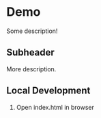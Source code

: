 # Demo

Some description!

## Subheader 

More description.

## Local Development

1. Open index.html in browser
